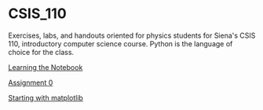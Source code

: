 CSIS_110
========

Exercises, labs, and handouts oriented for physics students for Siena's CSIS 110, introductory computer science course. Python is the language of choice for the class. 


<a href="http://nbviewer.ipython.org/urls/raw.github.com/mattbellis/CSIS_110/master/labs_and_exercises/Notebook%2520intro.ipynb">Learning the Notebook</a>

<a href="http://nbviewer.ipython.org/urls/raw.github.com/mattbellis/CSIS_110/master/labs_and_exercises/Learning%2520the%2520notebook%2520-%2520Assignment%25200.ipynb">Assignment 0</a>

<a href="http://nbviewer.ipython.org/urls/raw.github.com/mattbellis/CSIS_110/master/labs_and_exercises/Starting%2520with%2520matplotlib.ipynb">Starting with matplotlib</a>


